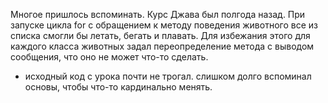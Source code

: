 Многое пришлось вспоминать. Курс Джава был полгода назад.
При запуске цикла for с обращением к методу поведения животного все из списка смогли бы летать, бегать и плавать.
Для избежания этого для каждого класса животных задал переопределение метода с выводом сообщения, что оно не может что-то сделать.
- исходный код с урока почти не трогал. слишком долго вспоминал основы, чтобы что-то кардинально менять.